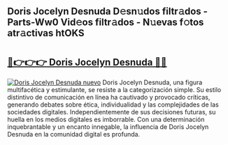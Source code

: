 ## Doris Jocelyn Desnuda D𝚎sn𝚞dos filtr𝚊dos - Parts-Ww0 Vid𝚎os filtr𝚊dos - N𝚞evas f𝚘tos atr𝚊ctivas htOKS

# <h2><a href="http://mbblkz4.tromn.icu/?c=Doris+Jocelyn+Desnuda">🔗👉👉👉 Doris Jocelyn Desnuda 🔗🔗</a></h2>

[![Doris Jocelyn Desnuda nuevo](https://i.imgur.com/pEAQMta.gif)](http://mbblkz4.tromn.icu/?c=Doris+Jocelyn+Desnuda)
Doris Jocelyn Desnuda, una figura multifacética y estimulante, se resiste a la categorización simple. Su estilo distintivo de comunicación en línea ha cautivado y provocado críticas, generando debates sobre ética, individualidad y las complejidades de las sociedades digitales. Independientemente de sus decisiones futuras, su huella en los medios digitales es imborrable. Con una determinación inquebrantable y un encanto innegable, la influencia de Doris Jocelyn Desnuda en la comunidad digital es profunda.
